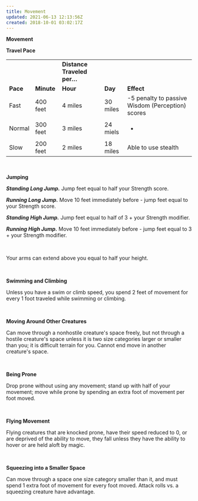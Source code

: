 ```yaml
---
title: Movement
updated: 2021-06-13 12:13:56Z
created: 2018-10-01 03:02:17Z
---
```


**Movement**

**Travel Pace**

<table><tbody><tr class="odd"><td> </td><td> </td><td><strong>Distance Traveled per…</strong></td><td> </td><td> </td></tr><tr class="even"><td><strong>Pace</strong></td><td><strong>Minute</strong></td><td><strong>Hour</strong></td><td><strong>Day</strong></td><td><strong>Effect</strong></td></tr><tr class="odd"><td>Fast</td><td>400 feet</td><td>4 miles</td><td>30 miles</td><td>-5 penalty to passive Wisdom (Perception) scores</td></tr><tr class="even"><td>Normal</td><td>300 feet</td><td>3 miles</td><td>24 miels</td><td><ul><li><p> </p></li></ul></td></tr><tr class="odd"><td>Slow</td><td>200 feet</td><td>2 miles</td><td>18 miles</td><td>Able to use stealth</td></tr></tbody></table>

 

**Jumping**

***Standing Long Jump.*** Jump feet equal to half your Strength score.

***Running Long Jump.*** Move 10 feet immediately before - jump feet equal to your Strength score.

***Standing High Jump.*** Jump feet equal to half of 3 + your Strength modifier.

***Running High Jump.*** Move 10 feet immediately before - jump feet equal to 3 + your Strength modifier.

 

Your arms can extend above you equal to half your height.

 

**Swimming and Climbing**

Unless you have a swim or climb speed, you spend 2 feet of movement for every 1 foot traveled while swimming or climbing.

 

**Moving Around Other Creatures**

Can move through a nonhostile creature's space freely, but not through a hostile creature's space unless it is two size categories larger or smaller than you; it is difficult terrain for you. Cannot end move in another creature's space.

 

**Being Prone**

Drop prone without using any movement; stand up with half of your movement; move while prone by spending an extra foot of movement per foot moved.

 

**Flying Movement**

Flying creatures that are knocked prone, have their speed reduced to 0, or are deprived of the ability to move, they fall unless they have the ability to hover or are held aloft by magic.

 

**Squeezing into a Smaller Space**

Can move through a space one size category smaller than it, and must spend 1 extra foot of movement for every foot moved. Attack rolls vs. a squeezing creature have advantage.

 

 
